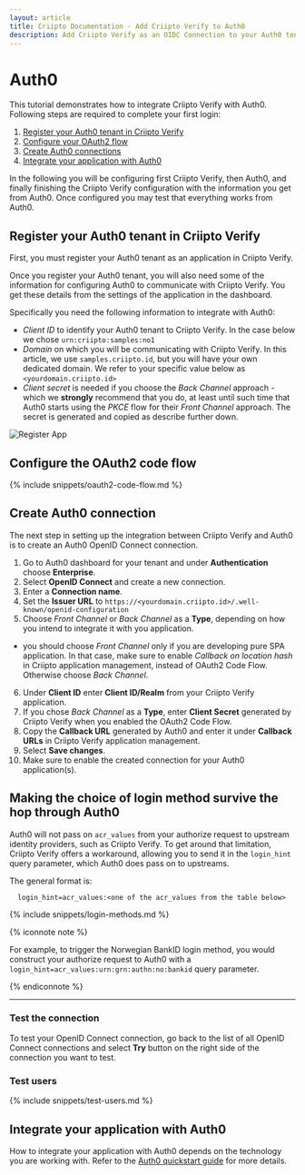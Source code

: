 ```yaml
---
layout: article
title: Criipto Documentation - Add Criipto Verify to Auth0
description: Add Criipto Verify as an OIDC Connection to your Auth0 tenant
---
```


# Auth0

This tutorial demonstrates how to integrate Criipto Verify with Auth0. Following steps are required to complete your first login:

1. [Register your Auth0 tenant in Criipto Verify](#register)
2. [Configure your OAuth2 flow](#enable)
3. [Create Auth0 connections](#auth0-connection)
4. [Integrate your application with Auth0](#integrate)

In the following you will be configuring first Criipto Verify, then Auth0, and finally finishing the Criipto Verify configuration
with the information you get from Auth0. Once configured you may test that everything works from Auth0.


<a name="register"></a>

## Register your Auth0 tenant in Criipto Verify

First, you must register your Auth0 tenant as an application in Criipto Verify.

Once you register your Auth0 tenant, you will also need some of the information for configuring Auth0 to communicate with Criipto Verify. You get these details from the settings of the application in the dashboard.

Specifically you need the following information to integrate with Auth0:

- _Client ID_ to identify your Auth0 tenant to Criipto Verify. In the case below we chose `urn:criipto:samples:no1`
- _Domain_ on which you will be communicating with Criipto Verify. In this article, we use `samples.criipto.id`, but you will have your own dedicated domain. We refer to your specific value below as `<yourdomain.criipto.id>`
- _Client secret_ is needed if you choose the *Back Channel* approach - which we **strongly** recommend that you do, at least until such time that Auth0 starts using the _PKCE_ flow for their *Front Channel* approach. 
The secret is generated and copied as describe further down.

![Register App](/images/register-app.png)

<a name="enable"></a>

## Configure the OAuth2 code flow

{% include snippets/oauth2-code-flow.md %}

<a name="auth0-connection"></a>

## Create Auth0 connection

The next step in setting up the integration between Criipto Verify and Auth0 is to create an Auth0 OpenID Connect connection.

1. Go to Auth0 dashboard for your tenant and under **Authentication** choose **Enterprise**.
2. Select **OpenID Connect** and create a new connection.
3. Enter a **Connection name**.
4. Set the **Issuer URL** to `https://<yourdomain.criipto.id>/.well-known/openid-configuration`
5. Choose _Front Channel_ or _Back Channel_ as a **Type**, depending on how you intend to integrate it with you application.
  -  you should choose _Front Channel_ only if you are developing pure SPA application. In that case, make sure to enable _Callback on location hash_ in Criipto application management, instead  of OAuth2 Code Flow. Otherwise choose _Back Channel_.
6. Under **Client ID** enter **Client ID/Realm** from your Criipto Verify application.
7. If you chose _Back Channel_ as a **Type**, enter **Client Secret** generated by Criipto Verify when you enabled the OAuth2 Code Flow.
8. Copy the **Callback URL** generated by Auth0 and enter it under **Callback URLs** in Criipto Verify application management.
9. Select **Save changes**.
10. Make sure to enable the created connection for your Auth0 application(s).

## Making the choice of login method survive the hop through Auth0

Auth0 will not pass on `acr_values` from your authorize request to upstream identity providers, such as Criipto Verify.
To get around that limitation, Criipto Verify offers a workaround, allowing you to send it in the `login_hint` query parameter, which Auth0 does pass on to upstreams.

The general format is:
```
  login_hint=acr_values:<one of the acr_values from the table below>
```

{% include snippets/login-methods.md %} 

{% iconnote note %}

For example, to trigger the Norwegian BankID login method, you would construct your authorize request to Auth0 with a  `login_hint=acr_values:urn:grn:authn:no:bankid` query parameter.

{% endiconnote %}

<hr />

### Test the connection

To test your OpenID Connect connection, go back to the list of all OpenID Connect connections and select **Try** button on the right side of the connection you want to test.

### Test users

{% include snippets/test-users.md %}

<a name="integrate"></a>

## Integrate your application with Auth0

How to integrate your application with Auth0 depends on the technology you are working with. Refer to the [Auth0 quickstart guide](https://auth0.com/docs/quickstarts/) for more details.